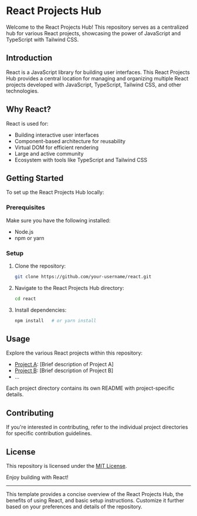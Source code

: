 # React Projects Hub
Welcome to the React Projects Hub! This repository serves as a centralized hub for various React projects, showcasing the power of JavaScript and TypeScript with Tailwind CSS.

## Introduction

React is a JavaScript library for building user interfaces. This React Projects Hub provides a central location for managing and organizing multiple React projects developed with JavaScript, TypeScript, Tailwind CSS, and other technologies.

## Why React?

React is used for:
- Building interactive user interfaces
- Component-based architecture for reusability
- Virtual DOM for efficient rendering
- Large and active community
- Ecosystem with tools like TypeScript and Tailwind CSS

## Getting Started

To set up the React Projects Hub locally:

### Prerequisites

Make sure you have the following installed:
- Node.js
- npm or yarn

### Setup

1. Clone the repository:

    ```bash
    git clone https://github.com/your-username/react.git
    ```

2. Navigate to the React Projects Hub directory:

    ```bash
    cd react
    ```

3. Install dependencies:

    ```bash
    npm install   # or yarn install
    ```

## Usage

Explore the various React projects within this repository:
- [Project A](./projects/project_a/): [Brief description of Project A]
- [Project B](./projects/project_b/): [Brief description of Project B]
- ...

Each project directory contains its own README with project-specific details.

## Contributing

If you're interested in contributing, refer to the individual project directories for specific contribution guidelines.

## License

This repository is licensed under the [MIT License](LICENSE).

Enjoy building with React!

---

This template provides a concise overview of the React Projects Hub, the benefits of using React, and basic setup instructions. Customize it further based on your preferences and details of the repository.
